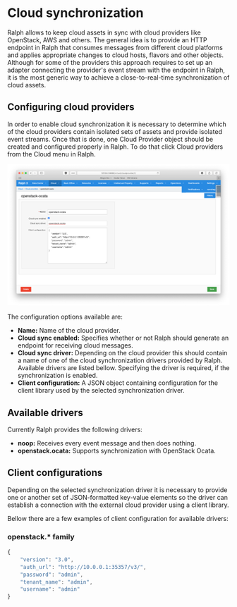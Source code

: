 # Cloud synchronization

Ralph allows to keep cloud assets in sync with cloud providers like OpenStack,
AWS and others. The general idea is to provide an HTTP endpoint in Ralph that
consumes messages from different cloud platforms and applies appropriate
changes to cloud hosts, flavors and other objects. Although for some of the
providers this approach requires to set up an adapter connecting the provider's
event stream with the endpoint in Ralph, it is the most generic way to achieve
a close-to-real-time synchronization of cloud assets.

## Configuring cloud providers

In order to enable cloud synchronization it is necessary to determine which of
the cloud providers contain isolated sets of assets and provide isolated event
streams. Once that is done, one Cloud Provider object should be created and
configured properly in Ralph. To do that click Cloud providers from the Cloud
menu in Ralph.

![ralph-add-cloud-provider](./img/ralph-add-cloud-provider.png "Add cloud provider")

The configuration options available are:

* **Name:** Name of the cloud provider.
* **Cloud sync enabled:** Specifies whether or not Ralph should generate an
  endpoint for receiving cloud messages.
* **Cloud sync driver:** Depending on the cloud provider this should contain a
  name of one of the cloud synchronization drivers provided by Ralph. Available
  drivers are listed bellow. Specifying the driver is required, if the
  synchronization is enabled.
* **Client configuration:** A JSON object containing configuration for the
  client library used by the selected synchronization driver.


## Available drivers

Currently Ralph provides the following drivers:

* **noop:** Receives every event message and then does nothing.
* **openstack.ocata:** Supports synchronization with OpenStack Ocata.

## Client configurations

Depending on the selected synchronization driver it is necessary to provide
one or another set of JSON-formatted key-value elements so the driver can
establish a connection with the external cloud provider using a client library.

Bellow there are a few examples of client configuration for available drivers:

### openstack.\* family

```javascript
{
    "version": "3.0",
    "auth_url": "http://10.0.0.1:35357/v3/",
    "password": "admin",
    "tenant_name": "admin",
    "username": "admin"
}
```

